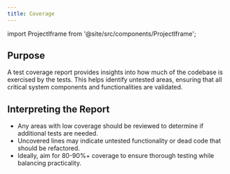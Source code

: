 ```yaml
---
title: Coverage
---
```

import ProjectIframe from '@site/src/components/ProjectIframe';

<ProjectIframe docFolder="htmlcov"/>

## Purpose
A test coverage report provides insights into how much of the codebase is exercised by the tests. This helps identify untested areas, ensuring that all critical system components and functionalities are validated.

## Interpreting the Report
- Any areas with low coverage should be reviewed to determine if additional tests are needed.
- Uncovered lines may indicate untested functionality or dead code that should be refactored.
- Ideally, aim for 80-90%+ coverage to ensure thorough testing while balancing practicality.